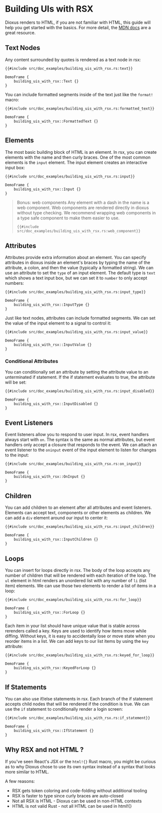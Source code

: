 # Building UIs with RSX

Dioxus renders to HTML, if you are not familiar with HTML, this guide will help you get started with the basics. For more detail, the [MDN docs](https://developer.mozilla.org/en-US/docs/Web/HTML) are a great resource.


## Text Nodes

Any content surrounded by quotes is rendered as a text node in rsx:

```rust, no_run
{{#include src/doc_examples/building_uis_with_rsx.rs:text}}
```

```inject-dioxus
DemoFrame {
    building_uis_with_rsx::Text {}
}
```

You can include formatted segments inside of the text just like the `format!` macro:

```rust, no_run
{{#include src/doc_examples/building_uis_with_rsx.rs:formatted_text}}
```

```inject-dioxus
DemoFrame {
    building_uis_with_rsx::FormattedText {}
}
```

## Elements

The most basic building block of HTML is an element. In rsx, you can create elements with the name and then curly braces. One of the most common elements is the `input` element. The input element creates an interactive input box:

```rust, no_run
{{#include src/doc_examples/building_uis_with_rsx.rs:input}}
```

```inject-dioxus
DemoFrame {
    building_uis_with_rsx::Input {}
}
```

> Bonus: web components
> Any element with a dash in the name is a web component. Web components are rendered directly in dioxus without type checking. We recommend wrapping web components in a type safe component to make them easier to use.
>
> ```rust, no_run
> {{#include src/doc_examples/building_uis_with_rsx.rs:web_component}}
> ```

## Attributes

Attributes provide extra information about an element. You can specify attributes in dioxus inside an element's braces by typing the name of the attribute, a colon, and then the value (typically a formatted string). We can use an attribute to set the `type` of an input element. The default type is `text` which shows a text input box, but we can set it to `number` to only accept numbers:

```rust, no_run
{{#include src/doc_examples/building_uis_with_rsx.rs:input_type}}
```

```inject-dioxus
DemoFrame {
    building_uis_with_rsx::InputType {}
}
```

Just like text nodes, attributes can include formatted segments. We can set the value of the input element to a signal to control it:

```rust, no_run
{{#include src/doc_examples/building_uis_with_rsx.rs:input_value}}
```

```inject-dioxus
DemoFrame {
    building_uis_with_rsx::InputValue {}
}
```

### Conditional Attributes

You can conditionally set an attribute by setting the attribute value to an unterminated if statement. If the if statement evaluates to true, the attribute will be set:

```rust, no_run
{{#include src/doc_examples/building_uis_with_rsx.rs:input_disabled}}
```

```inject-dioxus
DemoFrame {
    building_uis_with_rsx::InputDisabled {}
}
```

## Event Listeners

Event listeners allow you to respond to user input. In rsx, event handlers always start with `on`. The syntax is the same as normal attributes, but event handlers only accept a closure that responds to the event. We can attach an event listener to the `oninput` event of the input element to listen for changes to the input:

```rust, no_run
{{#include src/doc_examples/building_uis_with_rsx.rs:on_input}}
```

```inject-dioxus
DemoFrame {
    building_uis_with_rsx::OnInput {}
}
```

## Children

You can add children to an element after all attributes and event listeners. Elements can accept text, components or other elements as children. We can add a `div` element around our input to center it:

```rust, no_run
{{#include src/doc_examples/building_uis_with_rsx.rs:input_children}}
```

```inject-dioxus
DemoFrame {
    building_uis_with_rsx::InputChildren {}
}
```

## Loops

You can insert for loops directly in rsx. The body of the loop accepts any number of children that will be rendered with each iteration of the loop. The `ul` element in html renders an unordered list with any number of `li` (list item) elements. We can use those two elements to render a list of items in a loop:

```rust, no_run
{{#include src/doc_examples/building_uis_with_rsx.rs:for_loop}}
```

```inject-dioxus
DemoFrame {
    building_uis_with_rsx::ForLoop {}
}
```

Each item in your list should have unique value that is stable across rerenders called a key. Keys are used to identify how items move while diffing. Without keys, it is easy to accidentally lose or move state when you reorder items in a list. We can add keys to our list items by using the `key` attribute:

```rust, no_run
{{#include src/doc_examples/building_uis_with_rsx.rs:keyed_for_loop}}
```

```inject-dioxus
DemoFrame {
    building_uis_with_rsx::KeyedForLoop {}
}
```

## If Statements

You can also use if/else statements in rsx. Each branch of the if statement accepts child nodes that will be rendered if the condition is true. We can use the `if` statement to conditionally render a login screen:

```rust, no_run
{{#include src/doc_examples/building_uis_with_rsx.rs:if_statement}}
```

```inject-dioxus
DemoFrame {
    building_uis_with_rsx::IfStatement {}
}
```

## Why RSX and not HTML ?

If you've seen React's JSX or the `html!{}` Rust macro, you might be curious as to why Dioxus chose to use its own syntax instead of a syntax that looks more similar to HTML.

A few reasons:

- RSX gets token coloring and code-folding without additional tooling
- RSX is faster to type since curly braces are auto-closed
- Not all RSX is HTML - Dioxus can be used in non-HTML contexts
- HTML is not valid Rust - not all HTML can be used in html!{}

